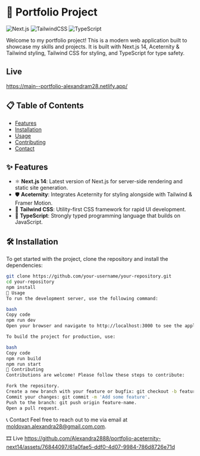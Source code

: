 
# 🚀 Portfolio Project

![Next.js](https://img.shields.io/badge/Next.js-14-000000?style=for-the-badge&logo=next.js)
![TailwindCSS](https://img.shields.io/badge/Tailwind_CSS-2DD3B6?style=for-the-badge&logo=tailwind-css&logoColor=white)
![TypeScript](https://img.shields.io/badge/TypeScript-3178C6?style=for-the-badge&logo=typescript&logoColor=white)

Welcome to my portfolio project! This is a modern web application built to showcase my skills and projects. It is built with Next.js 14, Aceternity & Tailwind styling, Tailwind CSS for styling, and TypeScript for type safety.

## Live
https://main--portfolio-alexandram28.netlify.app/

## 📋 Table of Contents

- [Features](#-features)
- [Installation](#-installation)
- [Usage](#-usage)
- [Contributing](#-contributing)
- [Contact](#-contact)

## ✨ Features

- ⚛️ **Next.js 14**: Latest version of Next.js for server-side rendering and static site generation.
- 🛡️ **Aceternity**: Integrates Aceternity  for styling alongside with Tailwind & Framer Motion.
- 🎨 **Tailwind CSS**: Utility-first CSS framework for rapid UI development.
- 📝 **TypeScript**: Strongly typed programming language that builds on JavaScript.

## 🛠️ Installation

To get started with the project, clone the repository and install the dependencies:

```bash
git clone https://github.com/your-username/your-repository.git
cd your-repository
npm install
🚀 Usage
To run the development server, use the following command:

bash
Copy code
npm run dev
Open your browser and navigate to http://localhost:3000 to see the application in action.

To build the project for production, use:

bash
Copy code
npm run build
npm run start
🤝 Contributing
Contributions are welcome! Please follow these steps to contribute:

Fork the repository.
Create a new branch with your feature or bugfix: git checkout -b feature-name.
Commit your changes: git commit -m 'Add some feature'.
Push to the branch: git push origin feature-name.
Open a pull request.
```

📞 Contact
Feel free to reach out to me via email at moldovan.alexandra28@gmail.com.com.

🎞️ Live
https://github.com/Alexandra2888/portfolio-aceternity-next14/assets/76844097/61a0fae5-ddf0-4d07-9984-786d8726e71d


